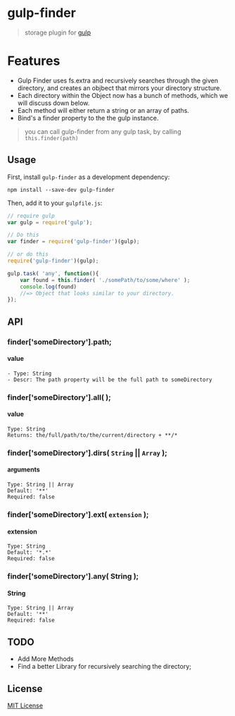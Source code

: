 <!-- (PLUGIN AUTHOR: Please read [Plugin README conventions](https://github.com/wearefractal/gulp/wiki/Plugin-README-Conventions), then delete this line) -->

# gulp-finder
<!-- [![NPM version][npm-image]][npm-url] [![Build Status][travis-image]][travis-url]  [![Coverage Status][coveralls-image]][coveralls-url] [![Dependency Status][depstat-image]][depstat-url] -->

> storage plugin for [gulp](https://github.com/wearefractal/gulp)


# Features

- Gulp Finder uses fs.extra and recursively searches through the given directory, and creates an objbect that mirrors your directory structure.
- Each directory within the Object now has a bunch of methods, which we will discuss down below.
- Each method will either return a string or an array of paths.
- Bind's a finder property to the the gulp instance. 


> you can call gulp-finder from any gulp task, by calling `this.finder(path)`

## Usage

First, install `gulp-finder` as a development dependency:

```shell
npm install --save-dev gulp-finder
```

Then, add it to your `gulpfile.js`:

```javascript
// require gulp
var gulp = require('gulp');

// Do this
var finder = require('gulp-finder')(gulp);

// or do this
require('gulp-finder')(gulp);

gulp.task( 'any', function(){
    var found = this.finder( './somePath/to/some/where' );
    console.log(found)
    //=> Object that looks similar to your directory.
});
```

## API

### finder['someDirectory'].path;

#### value
```
- Type: String
- Descr: The path property will be the full path to someDirectory
```


### finder['someDirectory'].all( );

#### value
```
Type: String
Returns: the/full/path/to/the/current/directory + **/*
```



### finder['someDirectory'].dirs( `String` || `Array` );

#### arguments
```
Type: String || Array
Default: '**'
Required: false
```

### finder['someDirectory'].ext( `extension` );

#### extension
```
Type: String
Default: '*.*'
Required: false
```

### finder['someDirectory'].any( String );

#### String
```
Type: String || Array
Default: '**'
Required: false
```


## TODO
- Add More Methods
- Find a better Library for recursively searching the directory;

## License

[MIT License](http://en.wikipedia.org/wiki/MIT_License)

[npm-url]: https://npmjs.org/package/gulp-storage
[npm-image]: https://badge.fury.io/js/gulp-storage.png

[travis-url]: http://travis-ci.org/JoelCoxOKC/gulp-storage
[travis-image]: https://secure.travis-ci.org/JoelCoxOKC/gulp-storage.png?branch=master

[coveralls-url]: https://coveralls.io/r/JoelCoxOKC/gulp-storage
[coveralls-image]: https://coveralls.io/repos/JoelCoxOKC/gulp-storage/badge.png

[depstat-url]: https://david-dm.org/JoelCoxOKC/gulp-storage
[depstat-image]: https://david-dm.org/JoelCoxOKC/gulp-storage.png
